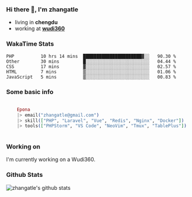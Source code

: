 ### Hi there 👋, I'm zhangatle

- living in **chengdu**
- working at [**wudi360**](https://wudiads.com)

### WakaTime Stats
<!--START_SECTION:waka-->
```text
PHP          10 hrs 14 mins  ██████████████████████▓░░   90.30 % 
Other        30 mins         █░░░░░░░░░░░░░░░░░░░░░░░░   04.44 % 
CSS          17 mins         ▓░░░░░░░░░░░░░░░░░░░░░░░░   02.57 % 
HTML         7 mins          ▒░░░░░░░░░░░░░░░░░░░░░░░░   01.06 % 
JavaScript   5 mins          ▒░░░░░░░░░░░░░░░░░░░░░░░░   00.83 % 
```
<!--END_SECTION:waka-->

### Some basic info

```elixir
	
	Epona
	|> email("zhangatle@gmail.com")
	|> skill(["PHP", "Laravel", "Vue", "Redis", "Nginx", "Docker"])
	|> tools(["PHPStorm", "VS Code", "NeoVim", "Tmux", "TablePlus"])
	
```

### Working on

I'm currently working on a Wudi360.

### Github Stats

![zhangatle's github stats](https://github-readme-stats.vercel.app/api?username=zhangatle&show_icons=true)

<!--
**zhangatle/zhangatle** is a ✨ _special_ ✨ repository because its `README.md` (this file) appears on your GitHub profile.

Here are some ideas to get you started:

- 🔭 I’m currently working on ...
- 🌱 I’m currently learning ...
- 👯 I’m looking to collaborate on ...
- 🤔 I’m looking for help with ...
- 💬 Ask me about ...
- 📫 How to reach me: ...
- 😄 Pronouns: ...
- ⚡ Fun fact: ...
-->

